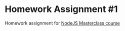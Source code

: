 # Homework Assignment #1

Homework assignment for [NodeJS Masterclass course](https://pirple.thinkific.com/courses/take/the-nodejs-master-class)